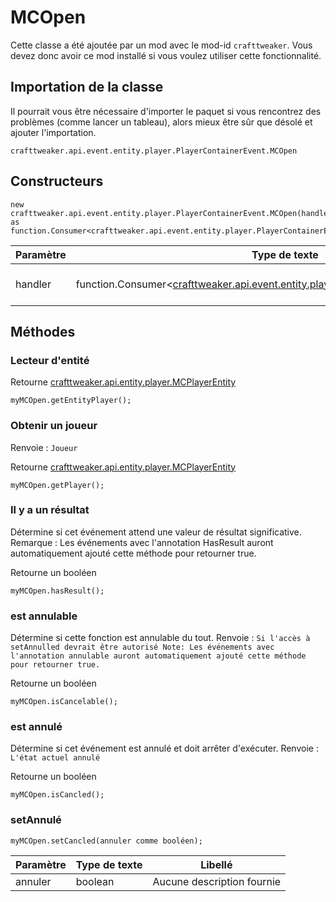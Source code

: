 # MCOpen

Cette classe a été ajoutée par un mod avec le mod-id `crafttweaker`. Vous devez donc avoir ce mod installé si vous voulez utiliser cette fonctionnalité.

## Importation de la classe
Il pourrait vous être nécessaire d'importer le paquet si vous rencontrez des problèmes (comme lancer un tableau), alors mieux être sûr que désolé et ajouter l'importation.
```zenscript
crafttweaker.api.event.entity.player.PlayerContainerEvent.MCOpen
```

## Constructeurs
```zenscript
new crafttweaker.api.event.entity.player.PlayerContainerEvent.MCOpen(handler as function.Consumer<crafttweaker.api.event.entity.player.PlayerContainerEvent.MCOpen>);
```
| Paramètre | Type de texte                                                                                                                                       | Libellé                    |
| --------- | --------------------------------------------------------------------------------------------------------------------------------------------------- | -------------------------- |
| handler   | function.Consumer<[crafttweaker.api.event.entity.player.PlayerContainerEvent.MCOpen](/vanilla/api/event/entity/player/PlayerContainerEvent/MCOpen)> | Aucune description fournie |



## Méthodes
### Lecteur d'entité

Retourne [crafttweaker.api.entity.player.MCPlayerEntity](/vanilla/api/entity/player/MCPlayerEntity)

```zenscript
myMCOpen.getEntityPlayer();
```

### Obtenir un joueur

Renvoie : `Joueur`

Retourne [crafttweaker.api.entity.player.MCPlayerEntity](/vanilla/api/entity/player/MCPlayerEntity)

```zenscript
myMCOpen.getPlayer();
```

### Il y a un résultat

Détermine si cet événement attend une valeur de résultat significative. Remarque : Les événements avec l'annotation HasResult auront automatiquement ajouté cette méthode pour retourner true.

Retourne un booléen

```zenscript
myMCOpen.hasResult();
```

### est annulable

Détermine si cette fonction est annulable du tout. Renvoie : `Si l'accès à setAnnulled devrait être autorisé
 Note:
 Les événements avec l'annotation annulable auront automatiquement ajouté cette méthode pour retourner true.`

Retourne un booléen

```zenscript
myMCOpen.isCancelable();
```

### est annulé

Détermine si cet événement est annulé et doit arrêter d'exécuter. Renvoie : `L'état actuel annulé`

Retourne un booléen

```zenscript
myMCOpen.isCancled();
```

### setAnnulé

```zenscript
myMCOpen.setCancled(annuler comme booléen);
```

| Paramètre | Type de texte | Libellé                    |
| --------- | ------------- | -------------------------- |
| annuler   | boolean       | Aucune description fournie |



